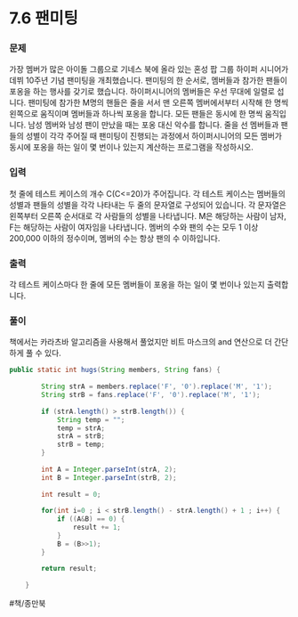 # 7.6 팬미팅
### 문제
가장 멤버가 많은 아이돌 그룹으로 기네스 북에 올라 있는 혼성 팝 그룹 하이퍼 시니어가 데뷔 10주년 기념 팬미팅을 개최했습니다. 팬미팅의 한 순서로, 멤버들과 참가한 팬들이 포옹을 하는 행사를 갖기로 했습니다. 하이퍼시니어의 멤버들은 우선 무대에 일렬로 섭니다. 팬미팅에 참가한 M명의 핸들은 줄을 서서 맨 오른쪽 멤버에서부터 시작해 한 명씩 왼쪽으로 움직이며 멤버들과 하나씩 포옹을 합니다. 모든 팬들은 동시에 한 명씩 움직입니다.
남성 멤버와 남성 팬이 만났을 때는 포옹 대신 악수를 합니다.
줄을 선 멤버들과 팬들의 성별이 각각 주어질 때 팬미팅이 진행되는 과정에서 하이퍼시니어의 모든 멤버가 동시에 포옹을 하는 일이 몇 번이나 있는지 계산하는 프로그램을 작성하시오.

### 입력
첫 줄에 테스트 케이스의 개수 C(C<=20)가 주어집니다. 각 테스트 케이스는 멤버들의 성별과 팬들의 성별을 각각 나타내는 두 줄의 문자열로 구성되어 있습니다. 각 문자열은 왼쪽부터 오른쪽 순서대로 각 사람들의 성별을 나타냅니다. M은 해당하는 사람이 남자, F는 해당하는 사람이 여자임을 나타냅니다.
멤버의 수와 팬의 수는 모두 1 이상 200,000 이하의 정수이며, 멤버의 수는 항상 팬의 수 이하입니다.

### 출력
각 테스트 케이스마다 한 줄에 모든 멤버들이 포옹을 하는 일이 몇 번이나 있는지 출력합니다.

### 풀이
책에서는 카라츠바 알고리즘을 사용해서 풀었지만 비트 마스크의 and 연산으로 더 간단하게 풀 수 있다.

```java
public static int hugs(String members, String fans) {
		
		String strA = members.replace('F', '0').replace('M', '1');
		String strB = fans.replace('F', '0').replace('M', '1');
		
		if (strA.length() > strB.length()) {
			String temp = "";
			temp = strA;
			strA = strB;
			strB = temp;
		}
		
		int A = Integer.parseInt(strA, 2);
		int B = Integer.parseInt(strB, 2);
		
		int result = 0;
		
		for(int i=0 ; i < strB.length() - strA.length() + 1 ; i++) {
			if ((A&B) == 0) {
				result += 1;
			}
			B = (B>>1);
		}
		
		return result;
		
	}
```

#책/종만북